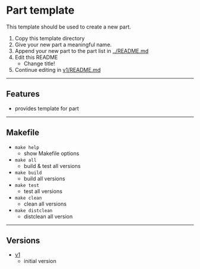 <!-- Part <TITLE> -->
# Part template

<!-- SHORT DESCRIPTION OF YOUR PART -->
This template should be used to create a new part.
1. Copy this template directory
2. Give your new part a meaningful name.
3. Append your new part to the part list in [../README.md](../README.md)
4. Edit this README
   - Change title!
5. Continue editing in [v1/README.md](./1/README.md)

---
## Features
<!-- LIST OF FEATURES -->
- provides template for part

---
## Makefile
<!-- LIST OF MAKEFILE TARGETS -->
- `make help`
  - show Makefile options
- `make all`
  - build & test all versions
- `make build`
  - build all versions
- `make test`
  - test all versions
- `make clean`
  - clean all versions
- `make distclean`
  - distclean all version

---
## Versions
<!-- PLEASE LIST ALL VERSIONS OF YOUR PART    -->
<!-- INCLUDING A SHORT DESCRIPTION OF CHANGES -->
<!-- LATEST VERSION SHOULD BE ON TOP!         -->
- [v1](./v1/)
  - initial version